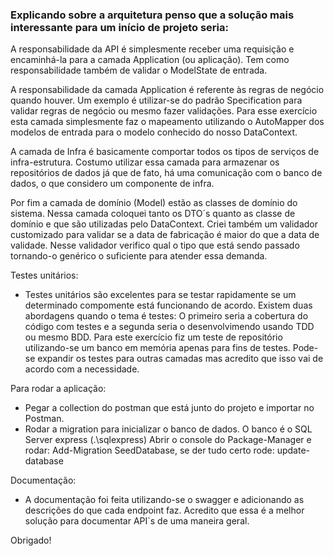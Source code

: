 

### Explicando sobre a arquitetura penso que a solução mais interessante para um início de projeto seria:


A responsabilidade da API é simplesmente receber uma requisição e encaminhá-la para a camada Application (ou aplicação). 
Tem como responsabilidade também de validar o ModelState de entrada. 

A responsabilidade da camada Application é referente às regras de negócio quando houver. Um exemplo é utilizar-se do padrão
Specification para validar regras de negócio ou mesmo fazer validações. Para esse exercício esta camada simplesmente
faz o mapeamento utilizando o AutoMapper dos modelos de entrada para o modelo conhecido do nosso DataContext.

A camada de Infra é basicamente comportar todos os tipos de serviços de infra-estrutura. Costumo utilizar essa camada 
para armazenar os repositórios de dados já que de fato, há uma comunicação com o banco de dados, o que considero um componente de infra.

Por fim a camada de domínio (Model) estão as classes de domínio do sistema. Nessa camada coloquei tanto os DTO´s quanto as
classe de domínio e que são utilizadas pelo DataContext. Criei também um validador customizado para validar 
se a data de fabricação é maior do que a data de validade. 
Nesse validador verifico qual o tipo que está sendo passado tornando-o genérico o suficiente para atender essa demanda.



Testes unitários:

- Testes unitários são excelentes para se testar rapidamente se um determinado compomente está funcionando de acordo.
Existem duas abordagens quando o tema é testes: O primeiro seria a cobertura do código com testes e a segunda seria o
desenvolvimendo usando TDD ou mesmo BDD.
Para este exercício fiz um teste de repositório utilizando-se um banco em memória apenas para fins de testes. 
Pode-se expandir os testes para outras camadas mas acredito que isso vai de acordo com a necessidade.



Para rodar a aplicação:
 - Pegar a collection do postman que está junto do projeto e importar no Postman.
 - Rodar a migration para inicializar o banco de dados. O banco é o SQL Server express (.\sqlexpress)
   Abrir o console do Package-Manager e rodar: Add-Migration SeedDatabase, se der tudo certo rode: update-database


Documentação:

- A documentação foi feita utilizando-se o swagger e adicionando as descrições do que cada endpoint faz. Acredito que
essa é a melhor solução para documentar API`s de uma maneira geral.

Obrigado!
